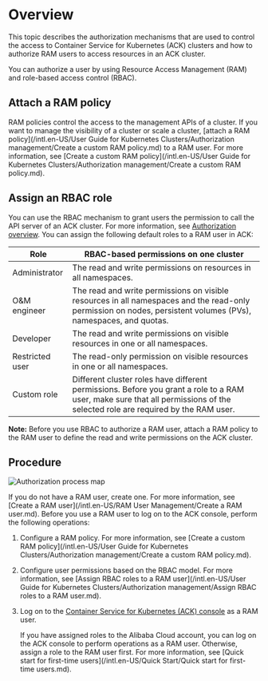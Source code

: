 # Overview

This topic describes the authorization mechanisms that are used to control the access to Container Service for Kubernetes \(ACK\) clusters and how to authorize RAM users to access resources in an ACK cluster.

You can authorize a user by using Resource Access Management \(RAM\) and role-based access control \(RBAC\).

## Attach a RAM policy

RAM policies control the access to the management APIs of a cluster. If you want to manage the visibility of a cluster or scale a cluster, [attach a RAM policy](/intl.en-US/User Guide for Kubernetes Clusters/Authorization management/Create a custom RAM policy.md) to a RAM user. For more information, see [Create a custom RAM policy](/intl.en-US/User Guide for Kubernetes Clusters/Authorization management/Create a custom RAM policy.md).

## Assign an RBAC role

You can use the RBAC mechanism to grant users the permission to call the API server of an ACK cluster. For more information, see [Authorization overview](https://kubernetes.io/zh/docs/reference/access-authn-authz/authorization/). You can assign the following default roles to a RAM user in ACK:

|Role|RBAC-based permissions on one cluster|
|----|-------------------------------------|
|Administrator|The read and write permissions on resources in all namespaces.|
|O&M engineer|The read and write permissions on visible resources in all namespaces and the read-only permission on nodes, persistent volumes \(PVs\), namespaces, and quotas.|
|Developer|The read and write permissions on visible resources in one or all namespaces.|
|Restricted user|The read-only permission on visible resources in one or all namespaces.|
|Custom role|Different cluster roles have different permissions. Before you grant a role to a RAM user, make sure that all permissions of the selected role are required by the RAM user.|

**Note:** Before you use RBAC to authorize a RAM user, attach a RAM policy to the RAM user to define the read and write permissions on the ACK cluster.

## Procedure

![Authorization process map](https://static-aliyun-doc.oss-accelerate.aliyuncs.com/assets/img/en-US/7135359951/p49552.png)

If you do not have a RAM user, create one. For more information, see [Create a RAM user](/intl.en-US/RAM User Management/Create a RAM user.md). Before you use a RAM user to log on to the ACK console, perform the following operations:

1.  Configure a RAM policy. For more information, see [Create a custom RAM policy](/intl.en-US/User Guide for Kubernetes Clusters/Authorization management/Create a custom RAM policy.md).
2.  Configure user permissions based on the RBAC model. For more information, see [Assign RBAC roles to a RAM user](/intl.en-US/User Guide for Kubernetes Clusters/Authorization management/Assign RBAC roles to a RAM user.md).
3.  Log on to the [Container Service for Kubernetes \(ACK\) console](https://cs.console.aliyun.com) as a RAM user.

    If you have assigned roles to the Alibaba Cloud account, you can log on the ACK console to perform operations as a RAM user. Otherwise, assign a role to the RAM user first. For more information, see [Quick start for first-time users](/intl.en-US/Quick Start/Quick start for first-time users.md).


